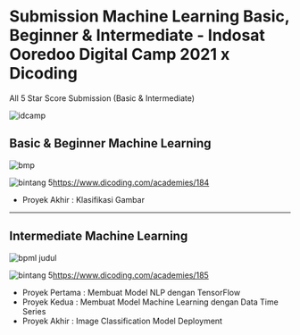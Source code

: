 # Submission Machine Learning Basic, Beginner & Intermediate - Indosat Ooredoo Digital Camp 2021 x Dicoding
All 5 Star Score Submission (Basic & Intermediate)

![idcamp](https://user-images.githubusercontent.com/83399671/140648367-4b9545b7-b510-4a75-9288-b661e4d55073.png)

## Basic & Beginner Machine Learning
![bmp](https://user-images.githubusercontent.com/83399671/140648162-b4ede678-386b-4255-be02-d5a654d25a57.png)

![bintang 5](https://user-images.githubusercontent.com/83399671/140647793-07611de5-a89b-4510-944e-f26848628aa4.png)https://www.dicoding.com/academies/184
- Proyek Akhir : Klasifikasi Gambar

--------------------------------------------------------------------------------------------------------------------------------------------------------------
## Intermediate Machine Learning 
![bpml judul](https://user-images.githubusercontent.com/83399671/140648122-9a34830c-015b-4289-8b63-f7a78e0b719e.png)

![bintang 5](https://user-images.githubusercontent.com/83399671/140647793-07611de5-a89b-4510-944e-f26848628aa4.png)https://www.dicoding.com/academies/185
- Proyek Pertama : Membuat Model NLP dengan TensorFlow 
- Proyek Kedua : Membuat Model Machine Learning dengan Data Time Series
- Proyek Akhir : Image Classification Model Deployment
